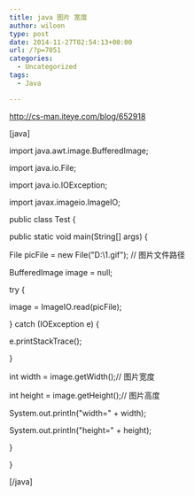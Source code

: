 ```yaml
---
title: java 图片 宽度
author: wiloon
type: post
date: 2014-11-27T02:54:13+00:00
url: /?p=7051
categories:
  - Uncategorized
tags:
  - Java

---
```

http://cs-man.iteye.com/blog/652918

[java]

import java.awt.image.BufferedImage;
  
import java.io.File;
  
import java.io.IOException;
  
import javax.imageio.ImageIO;

public class Test {

public static void main(String[] args) {
  
File picFile = new File("D:\\1.gif"); // 图片文件路径
  
BufferedImage image = null;
  
try {
  
image = ImageIO.read(picFile);
  
} catch (IOException e) {
  
e.printStackTrace();
  
}
  
int width = image.getWidth();// 图片宽度
  
int height = image.getHeight();// 图片高度
  
System.out.println("width=" + width);
  
System.out.println("height=" + height);
  
}

}



[/java]